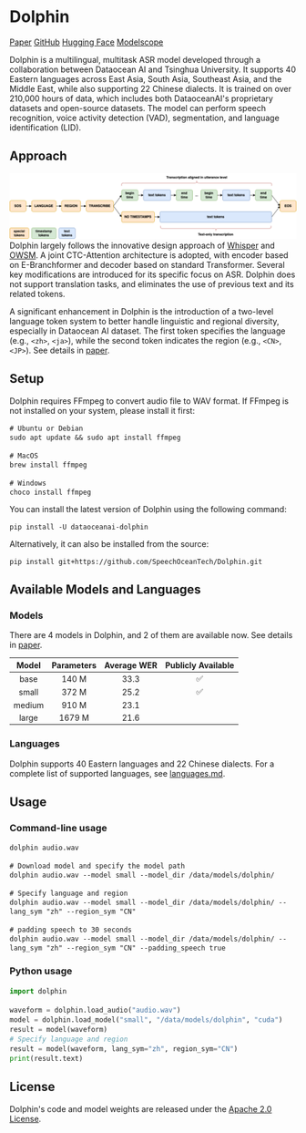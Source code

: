 # Dolphin

[Paper](https://arxiv.org/abs/2503.20212)
[GitHub](https://github.com/DataoceanAI/Dolphin)
[Hugging Face](https://huggingface.co/DataoceanAI)
[Modelscope](https://www.modelscope.cn/organization/DataoceanAI)

Dolphin is a multilingual, multitask ASR model developed through a collaboration between Dataocean AI and Tsinghua University. It supports 40 Eastern languages across East Asia, South Asia, Southeast Asia, and the Middle East, while also supporting 22 Chinese dialects. It is trained on over 210,000 hours of data, which includes both DataoceanAI's proprietary datasets and open-source datasets. The model can perform speech recognition, voice activity detection (VAD), segmentation, and language identification (LID).

## Approach

![Mulitask data format](https://raw.githubusercontent.com/DataoceanAI/Dolphin/refs/heads/main/figures/multitask-data-format.png)
Dolphin largely follows the innovative design approach of [Whisper](https://github.com/openai/whisper) and [OWSM](https://github.com/espnet/espnet/tree/master/egs2/owsm_v3.1/s2t1). A joint CTC-Attention architecture is adopted, with encoder based on E-Branchformer and decoder based on standard Transformer. Several key modifications are introduced for its specific focus on ASR. Dolphin does not support translation tasks, and eliminates the use of previous text and its related tokens.

A significant enhancement in Dolphin is the introduction of a two-level language token system to better handle linguistic and regional diversity, especially in Dataocean AI dataset. The first token specifies the language (e.g., `<zh>`, `<ja>`), while the second token indicates the region (e.g., `<CN>`, `<JP>`). See details in [paper](https://arxiv.org/abs/2503.20212).


## Setup
Dolphin requires FFmpeg to convert audio file to WAV format. If FFmpeg is not installed on your system, please install it first:

```shell
# Ubuntu or Debian
sudo apt update && sudo apt install ffmpeg

# MacOS
brew install ffmpeg

# Windows
choco install ffmpeg
```

You can install the latest version of Dolphin using the following command:
```shell
pip install -U dataoceanai-dolphin
```

Alternatively, it can also be installed from the source:
```shell
pip install git+https://github.com/SpeechOceanTech/Dolphin.git 
```

## Available Models and Languages

### Models

There are 4 models in Dolphin, and 2 of them are available now. See details in [paper](https://arxiv.org/abs/2503.20212).

|  Model  | Parameters | Average WER | Publicly Available |
|:------:|:----------:|:------------------:|:------------------:|
|  base  |    140 M    |     33.3      |      ✅        |
| small  |   372 M    |     25.2     |      ✅       |
| medium |   910 M    |    23.1     |            |
| large  |   1679 M   |        21.6         |             |

### Languages

Dolphin supports 40 Eastern languages and 22 Chinese dialects. For a complete list of supported languages, see [languages.md](./languages.md).

## Usage

### Command-line usage

```shell
dolphin audio.wav

# Download model and specify the model path
dolphin audio.wav --model small --model_dir /data/models/dolphin/

# Specify language and region
dolphin audio.wav --model small --model_dir /data/models/dolphin/ --lang_sym "zh" --region_sym "CN"

# padding speech to 30 seconds
dolphin audio.wav --model small --model_dir /data/models/dolphin/ --lang_sym "zh" --region_sym "CN" --padding_speech true
```

### Python usage

```python
import dolphin

waveform = dolphin.load_audio("audio.wav")
model = dolphin.load_model("small", "/data/models/dolphin", "cuda")
result = model(waveform)
# Specify language and region
result = model(waveform, lang_sym="zh", region_sym="CN")
print(result.text)
```

## License

Dolphin's code and model weights are released under the [Apache 2.0 License](./LICENSE).
